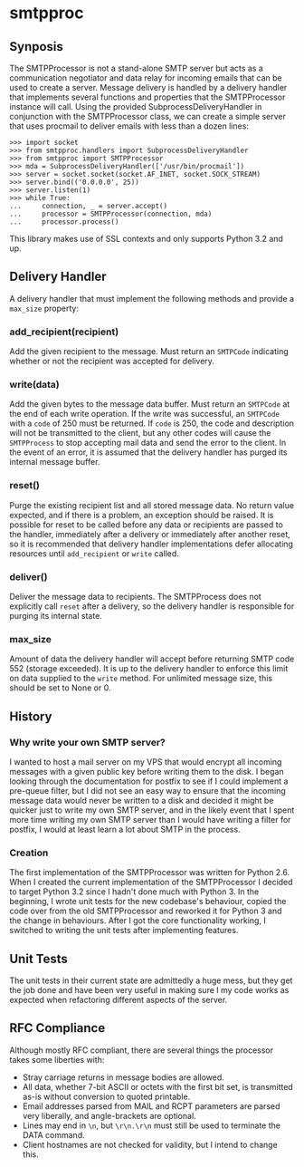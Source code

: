 smtpproc
========

Synposis
--------

The SMTPProcessor is not a stand-alone SMTP server but acts as a communication
negotiator and data relay for incoming emails that can be used to create a
server. Message delivery is handled by a delivery handler that implements
several functions and properties that the SMTPProcessor instance will call.
Using the provided SubprocessDeliveryHandler in conjunction with the
SMTPProcessor class, we can create a simple server that uses procmail to
deliver emails with less than a dozen lines:

    >>> import socket
    >>> from smtpproc.handlers import SubprocessDeliveryHandler
    >>> from smtpproc import SMTPProcessor
    >>> mda = SubprocessDeliveryHandler(['/usr/bin/procmail'])
    >>> server = socket.socket(socket.AF_INET, socket.SOCK_STREAM)
    >>> server.bind(('0.0.0.0', 25))
    >>> server.listen(1)
    >>> while True:
    ...     connection, _ = server.accept()
    ...     processor = SMTPProcessor(connection, mda)
    ...     processor.process()

This library makes use of SSL contexts and only supports Python 3.2 and up.

Delivery Handler
----------------

A delivery handler that must implement the following methods and provide a
`max_size` property:

### add_recipient(recipient) ###

Add the given recipient to the message. Must return an `SMTPCode` indicating
whether or not the recipient was accepted for delivery.

### write(data) ###

Add the given bytes to the message data buffer. Must return an `SMTPCode` at
the end of each write operation. If the write was successful, an `SMTPCode`
with a `code` of 250 must be returned. If `code` is 250, the code and
description will not be transmitted to the client, but any other codes will
cause the `SMTPProcess` to stop accepting mail data and send the error to the
client. In the event of an error, it is assumed that the delivery handler has
purged its internal message buffer.

### reset() ###

Purge the existing recipient list and all stored message data. No return value
expected, and if there is a problem, an exception should be raised. It is
possible for reset to be called before any data or recipients are passed to the
handler, immediately after a delivery or immediately after another reset, so it
is recommended that delivery handler implementations defer allocating resources
until `add_recipient` or `write` called.

### deliver() ###

Deliver the message data to recipients. The SMTPProcess does not explicitly
call `reset` after a delivery, so the delivery handler is responsible for
purging its internal state.

### max_size ###

Amount of data the delivery handler will accept before returning SMTP code 552
(storage exceeded). It is up to the delivery handler to enforce this limit on
data supplied to the `write` method. For unlimited message size, this should be
set to None or 0.

History
-------

### Why write your own SMTP server? ###

I wanted to host a mail server on my VPS that would encrypt all incoming
messages with a given public key before writing them to the disk. I began
looking through the documentation for postfix to see if I could implement a
pre-queue filter, but I did not see an easy way to ensure that the incoming
message data would never be written to a disk and decided it might be quicker
just to write my own SMTP server, and in the likely event that I spent more
time writing my own SMTP server than I would have writing a filter for postfix,
I would at least learn a lot about SMTP in the process.

### Creation ####

The first implementation of the SMTPProcessor was written for Python 2.6. When
I created the current implementation of the SMTPProcessor I decided to target
Python 3.2 since I hadn't done much with Python 3. In the beginning, I wrote
unit tests for the new codebase's behaviour, copied the code over from the old
SMTPProcessor and reworked it for Python 3 and the change in behaviours. After
I got the core functionality working, I switched to writing the unit tests
after implementing features.

Unit Tests
----------

The unit tests in their current state are admittedly a huge mess, but they get
the job done and have been very useful in making sure I my code works as
expected when refactoring different aspects of the server.

RFC Compliance
--------------

Although mostly RFC compliant, there are several things the processor takes
some liberties with:

- Stray carriage returns in message bodies are allowed.
- All data, whether 7-bit ASCII or octets with the first bit set, is
  transmitted as-is without conversion to quoted printable.
- Email addresses parsed from MAIL and RCPT parameters are parsed very
  liberally, and angle-brackets are optional.
- Lines may end in `\n`, but `\r\n.\r\n` must still be used to terminate the
  DATA command.
- Client hostnames are not checked for validity, but I intend to change this.
